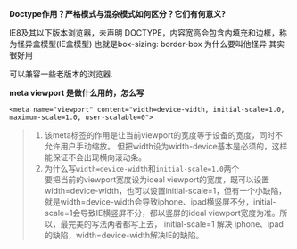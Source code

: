 **Doctype作用？严格模式与混杂模式如何区分？它们有何意义?**

IE8及其以下版本浏览器，未声明 DOCTYPE，内容宽高会包含内填充和边框，称为怪异盒模型(IE盒模型)
也就是box-sizing: border-box 
为什么要叫他怪异 其实很好用

可以兼容一些老版本的浏览器.





**meta viewport 是做什么用的，怎么写**

```<meta name="viewport" content="width=device-width, initial-scale=1.0, maximum-scale=1.0, user-scalable=0">```
>  1. 该meta标签的作用是让当前viewport的宽度等于设备的宽度，同时不允许用户手动缩放。
但把width设为width-device基本是必须的，这样能保证不会出现横向滚动条。
> 2. 为什么写`width=device-width`和`initial-scale=1.0`两个    
要把当前的viewport宽度设为ideal viewport的宽度，既可以设置width=device-width，也可以设置initial-scale=1，但有一个小缺陷，就是width=device-width会导致iphone、ipad横竖屏不分，initial-scale=1会导致IE横竖屏不分，都以竖屏的ideal viewport宽度为准。所以，最完美的写法两者都写上去， initial-scale=1 解决 iphone、ipad的缺陷，width=device-width解决IE的缺陷。

